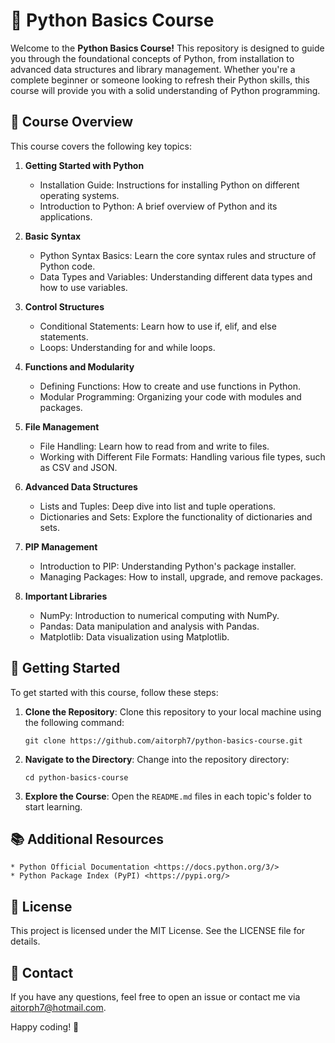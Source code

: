 # 📘 Python Basics Course

Welcome to the **Python Basics Course!** This repository is designed to guide you through the foundational concepts of Python, from installation to advanced data structures and library management. Whether you're a complete beginner or someone looking to refresh their Python skills, this course will provide you with a solid understanding of Python programming.

## 🎯 Course Overview

This course covers the following key topics:

1. **Getting Started with Python**

    * Installation Guide: Instructions for installing Python on different operating systems.
    * Introduction to Python: A brief overview of Python and its applications.
2. **Basic Syntax**

    * Python Syntax Basics: Learn the core syntax rules and structure of Python code.
    * Data Types and Variables: Understanding different data types and how to use variables.
3. **Control Structures**

    * Conditional Statements: Learn how to use if, elif, and else statements.
    * Loops: Understanding for and while loops.
4. **Functions and Modularity**

    * Defining Functions: How to create and use functions in Python.
    * Modular Programming: Organizing your code with modules and packages.
5. **File Management**

    * File Handling: Learn how to read from and write to files.
    * Working with Different File Formats: Handling various file types, such as CSV and JSON.
6. **Advanced Data Structures**

    * Lists and Tuples: Deep dive into list and tuple operations.
    * Dictionaries and Sets: Explore the functionality of dictionaries and sets.
7. **PIP Management**

    * Introduction to PIP: Understanding Python's package installer.
    * Managing Packages: How to install, upgrade, and remove packages.
8. **Important Libraries**

    * NumPy: Introduction to numerical computing with NumPy.
    * Pandas: Data manipulation and analysis with Pandas.
    * Matplotlib: Data visualization using Matplotlib.
## 🚀 Getting Started

To get started with this course, follow these steps:

1. **Clone the Repository**: Clone this repository to your local machine using the following command:

    ```git clone https://github.com/aitorph7/python-basics-course.git```

2. **Navigate to the Directory**: Change into the repository directory:

    ```cd python-basics-course```

3. **Explore the Course**: Open the `README.md` files in each topic's folder to start learning.

## 📚 Additional Resources

    * Python Official Documentation <https://docs.python.org/3/>
    * Python Package Index (PyPI) <https://pypi.org/>

## 📝 License

This project is licensed under the MIT License. See the LICENSE file for details.

## 💬 Contact

If you have any questions, feel free to open an issue or contact me via aitorph7@hotmail.com.


Happy coding! 🚀
